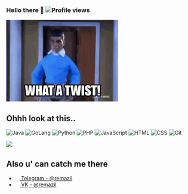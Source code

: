 ### Hello there 👋 ![Profile views](https://gpvc.arturio.dev/remazil)

![1ATP.gif](https://github.com/remazil/remazil/raw/main/1ATP.gif)

## Ohhh look at this..

![Java](https://img.shields.io/badge/-Java-%23da5341?logo=Oracle&logoColor=white&style=flat-square) ![GoLang](https://img.shields.io/badge/-Go-%2300ADD8?logo=Go&logoColor=white&style=flat-square) ![Python](https://img.shields.io/badge/-Python-%233776AB?logo=Python&logoColor=white&style=flat-square) ![PHP](https://img.shields.io/badge/-PHP-%230075a8?logo=PHP&logoColor=white&style=flat-square) ![JavaScript](https://img.shields.io/badge/-JavaScript-%23e9d54c?logo=javascript&logoColor=white&style=flat-square) ![HTML](https://img.shields.io/badge/-HTML-%23de4b25?logo=html5&logoColor=white&style=flat-square) ![CSS](https://img.shields.io/badge/-CSS-%230174b8?logo=css3&logoColor=white&style=flat-square) ![Git](https://img.shields.io/badge/-Git-%23ea4f32?logo=git&logoColor=white&style=flat-square)

<img src="https://github-readme-stats.vercel.app/api?username=remazil&show_icons=true&count_private=true&theme=tokyonight">

## Also u' can catch me there
- <a href="https://t.me/remazil"><img src="https://upload.wikimedia.org/wikipedia/commons/thumb/5/5a/Telegram_2019_simple_logo.svg/240px-Telegram_2019_simple_logo.svg.png" width=12 height=12 /> Telegram - @remazil</a>
- <a href="https://vk.com/remazil"><img src="https://upload.wikimedia.org/wikipedia/commons/thumb/f/f3/VK_Compact_Logo_%282021-present%29.svg/48px-VK_Compact_Logo_%282021-present%29.svg.png" width=12 height=12 /> VK - @remazil</a>


